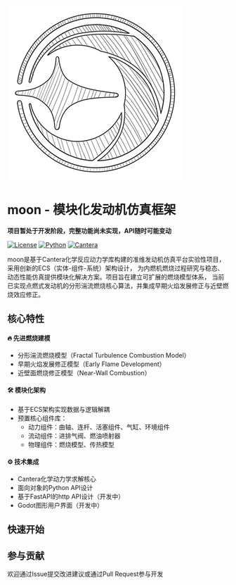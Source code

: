 ![icon](pictures/moon.png)

# moon - 模块化发动机仿真框架
**项目暂处于开发阶段，完整功能尚未实现，API随时可能变动**

[![License](https://img.shields.io/badge/license-MIT-blue.svg)](LICENSE)
[![Python](https://img.shields.io/badge/python-3.13+-blue.svg)](https://python.org)
[![Cantera](https://img.shields.io/badge/dependency-Cantera-orange)](https://cantera.org)

moon是基于Cantera化学反应动力学库构建的准维发动机仿真平台实验性项目，采用创新的ECS（实体-组件-系统）架构设计，
为内燃机燃烧过程研究与稳态、动态性能仿真提供模块化解决方案。项目旨在建立可扩展的燃烧模型体系，
当前已实现点燃式发动机的分形湍流燃烧核心算法，并集成早期火焰发展修正与近壁燃烧效应修正。
## 核心特性
#### 🔥 先进燃烧建模
- 分形湍流燃烧模型（Fractal Turbulence Combustion Model）
- 早期火焰发展修正模型（Early Flame Development）
- 近壁面燃烧修正模型（Near-Wall Combustion）
#### 🛠 模块化架构
- 基于ECS架构实现数据与逻辑解耦
- 预置核心组件库：
  - 动力组件：曲轴、连杆、活塞组件、气缸、环境组件
  - 流动组件：进排气阀、燃油喷射器
  - 物理组件：燃烧模型、传热模型
#### ⚙️ 技术集成
- Cantera化学动力学求解核心
- 面向对象的Python API设计
- 基于FastAPI的http API设计（开发中）
- Godot图形用户界面（开发中）
## 快速开始


## 参与贡献
欢迎通过Issue提交改进建议或通过Pull Request参与开发

